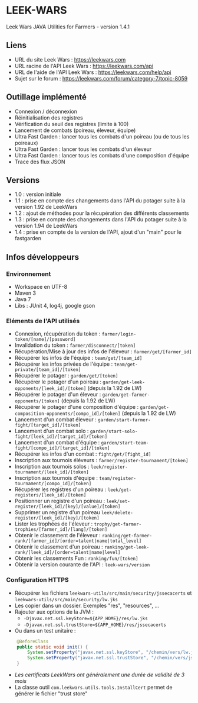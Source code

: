 # LEEK-WARS
Leek Wars JAVA Utilities for Farmers - version 1.4.1

## Liens

* URL du site Leek Wars : <https://leekwars.com>
* URL racine de l'API Leek Wars : <https://leekwars.com/api>
* URL de l'aide de l'API Leek Wars : <https://leekwars.com/help/api>
* Sujet sur le forum : <https://leekwars.com/forum/category-7/topic-8059>

## Outillage implémenté

* Connexion / déconnexion
* Réinitialisation des registres
* Vérification du seuil des registres (limite à 100)
* Lancement de combats (poireau, éleveur, équipe)
* Ultra Fast Garden : lancer tous les combats d'un poireau (ou de tous les poireaux)
* Ultra Fast Garden : lancer tous les combats d'un éleveur
* Ultra Fast Garden : lancer tous les combats d'une composition d'équipe
* Trace des flux JSON

## Versions

* 1.0 : version initiale
* 1.1 : prise en compte des changements dans l'API du potager suite à la version 1.92 de LeekWars
* 1.2 : ajout de méthodes pour la récupération des différents classements
* 1.3 : prise en compte des changements dans l'API du potager suite à la version 1.94 de LeekWars
* 1.4 : prise en compte de la version de l'API, ajout d'un "main" pour le fastgarden

## Infos développeurs

### Environnement

* Workspace en UTF-8
* Maven 3
* Java 7
* Libs : JUnit 4, log4j, google gson
    
### Eléments de l'API utilisés

* Connexion, récupération du token : `farmer/login-token/[name]/[password]`
* Invalidation du token : `farmer/disconnect/[token]`
* Récupération/Mise à jour des infos de l'éleveur : `farmer/get/[farmer_id]`
* Récupérer les infos de l'équipe : `team/get/[team_id]`
* Récupérer les infos privées de l'équipe : `team/get-private/[team_id]/[token]`
* Récupérer le potager : `garden/get/[token]`
* Récupérer le potager d'un poireau : `garden/get-leek-opponents/[leek_id]/[token]` (depuis la 1.92 de LW)
* Récupérer le potager d'un éleveur : `garden/get-farmer-opponents/[token]` (depuis la 1.92 de LW)
* Récupérer le potager d'une composition d'équipe : `garden/get-composition-opponents/[compo_id]/[token]` (depuis la 1.92 de LW)
* Lancement d'un combat éleveur : `garden/start-farmer-fight/[target_id]/[token]`
* Lancement d'un combat solo : `garden/start-solo-fight/[leek_id]/[target_id]/[token]`
* Lancement d'un combat d'équipe : `garden/start-team-fight/[compo_id]/[target_id]/[token]`
* Récupérer les infos d'un combat : `fight/get/[fight_id]`
* Inscription aux tournois éléveurs : `farmer/register-tournament/[token]`
* Inscription aux tournois solos : `leek/register-tournament/[leek_id]/[token]`
* Inscription aux tournois d'équipe : `team/register-tournament/[compo_id]/[token]`
* Récupérer les registres d'un poireau : `leek/get-registers/[leek_id]/[token]`
* Positionner un registre d'un poireau : `leek/set-register/[leek_id]/[key]/[value]/[token]`
* Supprimer un registre d'un poireau `leek/delete-register/[leek_id]/[key]/[token]`
* Lister les trophées de l'éleveur : `trophy/get-farmer-trophies/[farmer_id]/[lang]/[token]`
* Obtenir le classement de l'éleveur : `ranking/get-farmer-rank/[farmer_id]/[order=talent|name|total_level]`
* Obtenir le classement d'un poireau : `ranking/get-leek-rank/[leek_id]/[order=talent|name|level]`
* Obtenir les classements Fun : `ranking/fun/[token]`
* Obtenir la version  courante de l'API : `leek-wars/version`

### Configuration HTTPS

* Récupérer les fichiers `leekwars-utils/src/main/security/jssecacerts` et `leekwars-utils/src/main/security/lw.jks`
* Les copier dans un dossier. Exemples "res", "resources",  ...
* Rajouter aux options de la JVM :
  * `-Djavax.net.ssl.keyStore=${APP_HOME}/res/lw.jks`
  * `-Djavax.net.ssl.trustStore=${APP_HOME}/res/jssecacerts`
* Ou dans un test unitaire :

```java
	@BeforeClass
	public static void init() {
		System.setProperty("javax.net.ssl.keyStore", "/chemin/vers/lw.jks");
		System.setProperty("javax.net.ssl.trustStore", "/chemin/vers/jssecacerts");
	}
```
* _Les certificats LeekWars ont généralement une durée de validité de 3 mois_
* La classe outil `com.leekwars.utils.tools.InstallCert` permet de générer le fichier "trust store"

